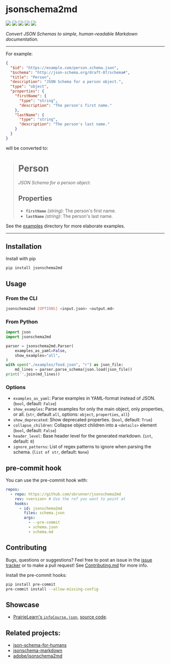 # jsonschema2md

[![](https://flat.badgen.net/pypi/v/jsonschema2md?icon=pypi)](https://pypi.org/project/jsonschema2md)
[![](https://flat.badgen.net/github/release/sbrunner/jsonschema2md)](https://github.com/sbrunner/jsonschema2md/releases)
[![](https://flat.badgen.net/github/checks/sbrunner/jsonschema2md/)](https://github.com/sbrunner/jsonschema2md/actions)
![](https://flat.badgen.net/github/last-commit/sbrunner/jsonschema2md)
![](https://flat.badgen.net/github/license/sbrunner/jsonschema2md)

_Convert JSON Schemas to simple, human-readable Markdown documentation._

---

For example:

```json
{
  "$id": "https://example.com/person.schema.json",
  "$schema": "http://json-schema.org/draft-07/schema#",
  "title": "Person",
  "description": "JSON Schema for a person object.",
  "type": "object",
  "properties": {
    "firstName": {
      "type": "string",
      "description": "The person's first name."
    },
    "lastName": {
      "type": "string",
      "description": "The person's last name."
    }
  }
}
```

will be converted to:

> # Person
>
> _JSON Schema for a person object._
>
> ## Properties
>
> - **`firstName`** _(string)_: The person's first name.
> - **`lastName`** _(string)_: The person's last name.

See the [examples](https://github.com/sbrunner/jsonschema2md/tree/master/examples)
directory for more elaborate examples.

---

## Installation

Install with pip

```sh
pip install jsonschema2md
```

## Usage

### From the CLI

```sh
jsonschema2md [OPTIONS] <input.json> <output.md>
```

### From Python

```python
import json
import jsonschema2md

parser = jsonschema2md.Parser(
    examples_as_yaml=False,
    show_examples="all",
)
with open("./examples/food.json", "r") as json_file:
    md_lines = parser.parse_schema(json.load(json_file))
print(''.join(md_lines))
```

### Options

- `examples_as_yaml`: Parse examples in YAML-format instead of JSON. (`bool`, default:
  `False`)
- `show_examples`: Parse examples for only the main object, only properties, or all.
  (`str`, default `all`, options: `object`, `properties`, `all`)
- `show_deprecated`: Show deprecated properties. (`bool`, default: `True`)
- `collapse_children`: Collapse object children into a `<details>` element (`bool`, default:
  `False`)
- `header_level`: Base header level for the generated markdown. (`int`, default: `0`)
- `ignore_patterns`: List of regex patterns to ignore when parsing the schema. (`list of
str`, default: `None`)

## pre-commit hook

You can use the pre-commit hook with:

```yaml
repos:
  - repo: https://github.com/sbrunner/jsonschema2md
    rev: <version> # Use the ref you want to point at
    hooks:
      - id: jsonschema2md
        files: schema.json
        args:
          - --pre-commit
          - schema.json
          - schema.md
```

## Contributing

Bugs, questions or suggestions? Feel free to post an issue in the
[issue tracker](https://github.com/sbrunner/jsonschema2md/issues/) or to make a pull
request! See
[Contributing.md](https://github.com/sbrunner/jsonschema2md/blob/master/CONTRIBUTING.md)
for more info.

Install the pre-commit hooks:

```bash
pip install pre-commit
pre-commit install --allow-missing-config
```

## Showcase

- [PrairieLearn's `infoCourse.json`](https://prairielearn.readthedocs.io/en/latest/schemas/infoCourse/), [source code](https://github.com/PrairieLearn/PrairieLearn/blob/ab1e0f1fc837a8da9cde3448eb785958ac42e309/docs/scripts/gen_jsonschemas.py).

## Related projects:

- [json-schema-for-humans](https://github.com/coveooss/json-schema-for-humans)
- [jsonschema-markdown](https://github.com/elisiariocouto/jsonschema-markdown)
- [adobe/jsonschema2md](https://github.com/adobe/jsonschema2md)
